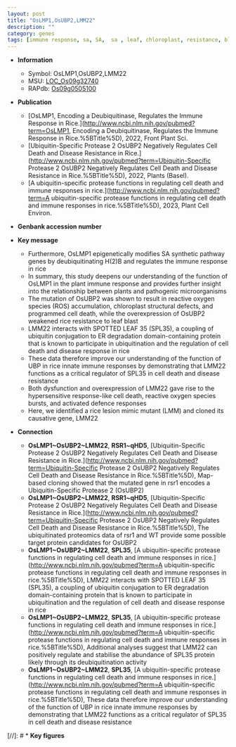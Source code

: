 ```yaml
---
layout: post
title: "OsLMP1,OsUBP2,LMM22"
description: ""
category: genes
tags: [immune response, sa, SA,  sa , leaf, chloroplast, resistance, blast, cell death, reactive oxygen species, programmed cell death, disease, disease resistance, Ubiquitin, lesion, defence, defence response, lesion mimic]
---
```


* **Information**  
    + Symbol: OsLMP1,OsUBP2,LMM22  
    + MSU: [LOC_Os09g32740](http://rice.uga.edu/cgi-bin/ORF_infopage.cgi?orf=LOC_Os09g32740)  
    + RAPdb: [Os09g0505100](http://rapdb.dna.affrc.go.jp/viewer/gbrowse_details/irgsp1?name=Os09g0505100)  

* **Publication**  
    + [OsLMP1, Encoding a Deubiquitinase, Regulates the Immune Response in Rice.](http://www.ncbi.nlm.nih.gov/pubmed?term=OsLMP1, Encoding a Deubiquitinase, Regulates the Immune Response in Rice.%5BTitle%5D), 2022, Front Plant Sci.
    + [Ubiquitin-Specific Protease 2 OsUBP2 Negatively Regulates Cell Death and Disease Resistance in Rice.](http://www.ncbi.nlm.nih.gov/pubmed?term=Ubiquitin-Specific Protease 2 OsUBP2 Negatively Regulates Cell Death and Disease Resistance in Rice.%5BTitle%5D), 2022, Plants (Basel).
    + [A ubiquitin-specific protease functions in regulating cell death and immune responses in rice.](http://www.ncbi.nlm.nih.gov/pubmed?term=A ubiquitin-specific protease functions in regulating cell death and immune responses in rice.%5BTitle%5D), 2023, Plant Cell Environ.

* **Genbank accession number**  

* **Key message**  
    + Furthermore, OsLMP1 epigenetically modifies SA synthetic pathway genes by deubiquitinating H(2)B and regulates the immune response in rice
    + In summary, this study deepens our understanding of the function of OsLMP1 in the plant immune response and provides further insight into the relationship between plants and pathogenic microorganisms
    + The mutation of OsUBP2 was shown to result in reactive oxygen species (ROS) accumulation, chloroplast structural defects, and programmed cell death, while the overexpression of OsUBP2 weakened rice resistance to leaf blast
    + LMM22 interacts with SPOTTED LEAF 35 (SPL35), a coupling of ubiquitin conjugation to ER degradation domain-containing protein that is known to participate in ubiquitination and the regulation of cell death and disease response in rice
    + These data therefore improve our understanding of the function of UBP in rice innate immune responses by demonstrating that LMM22 functions as a critical regulator of SPL35 in cell death and disease resistance
    + Both dysfunction and overexpression of LMM22 gave rise to the hypersensitive response-like cell death, reactive oxygen species bursts, and activated defence responses
    + Here, we identified a rice lesion mimic mutant (LMM) and cloned its causative gene, LMM22

* **Connection**  
    + __OsLMP1~OsUBP2~LMM22__, __RSR1~qHD5__, [Ubiquitin-Specific Protease 2 OsUBP2 Negatively Regulates Cell Death and Disease Resistance in Rice.](http://www.ncbi.nlm.nih.gov/pubmed?term=Ubiquitin-Specific Protease 2 OsUBP2 Negatively Regulates Cell Death and Disease Resistance in Rice.%5BTitle%5D),  Map-based cloning showed that the mutated gene in rsr1 encodes a Ubiquitin-Specific Protease 2 (OsUBP2)
    + __OsLMP1~OsUBP2~LMM22__, __RSR1~qHD5__, [Ubiquitin-Specific Protease 2 OsUBP2 Negatively Regulates Cell Death and Disease Resistance in Rice.](http://www.ncbi.nlm.nih.gov/pubmed?term=Ubiquitin-Specific Protease 2 OsUBP2 Negatively Regulates Cell Death and Disease Resistance in Rice.%5BTitle%5D),  The ubiquitinated proteomics data of rsr1 and WT provide some possible target protein candidates for OsUBP2
    + __OsLMP1~OsUBP2~LMM22__, __SPL35__, [A ubiquitin-specific protease functions in regulating cell death and immune responses in rice.](http://www.ncbi.nlm.nih.gov/pubmed?term=A ubiquitin-specific protease functions in regulating cell death and immune responses in rice.%5BTitle%5D),  LMM22 interacts with SPOTTED LEAF 35 (SPL35), a coupling of ubiquitin conjugation to ER degradation domain-containing protein that is known to participate in ubiquitination and the regulation of cell death and disease response in rice
    + __OsLMP1~OsUBP2~LMM22__, __SPL35__, [A ubiquitin-specific protease functions in regulating cell death and immune responses in rice.](http://www.ncbi.nlm.nih.gov/pubmed?term=A ubiquitin-specific protease functions in regulating cell death and immune responses in rice.%5BTitle%5D),  Additional analyses suggest that LMM22 can positively regulate and stabilise the abundance of SPL35 protein likely through its deubiquitination activity
    + __OsLMP1~OsUBP2~LMM22__, __SPL35__, [A ubiquitin-specific protease functions in regulating cell death and immune responses in rice.](http://www.ncbi.nlm.nih.gov/pubmed?term=A ubiquitin-specific protease functions in regulating cell death and immune responses in rice.%5BTitle%5D),  These data therefore improve our understanding of the function of UBP in rice innate immune responses by demonstrating that LMM22 functions as a critical regulator of SPL35 in cell death and disease resistance

[//]: # * **Key figures**  


